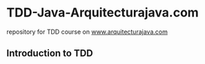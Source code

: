# TDD-Java-Arquitecturajava.com
repository for TDD course on www.arquitecturajava.com

## Introduction to TDD
